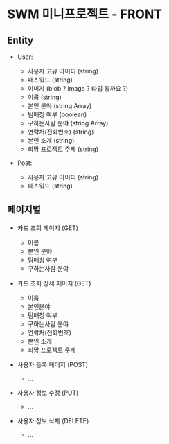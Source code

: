 # SWM 미니프로젝트 - FRONT

## Entity

- User:

  - 사용자 고유 아이디 (string)
  - 패스워드 (string)
  - 이미지 (blob ? image ? 타입 뭘까요 ?)
  - 이름 (string)
  - 본인 분야 (string Array)
  - 팀매칭 여부 (boolean)
  - 구하는사람 분야 (string Array)
  - 연락처(전화번호) (string)
  - 본인 소개 (string)
  - 희망 프로젝트 주제 (string)

- Post:
  - 사용자 고유 아이디 (string)
  - 패스워드 (string)

## 페이지별

- 카드 조회 페이지 (GET)

  - 이름
  - 본인 분야
  - 팀매칭 여부
  - 구하는사람 분야

- 카드 조회 상세 페이지 (GET)

  - 이름
  - 본인분야
  - 팀매칭 여부
  - 구하는사람 분야
  - 연락처(전화번호)
  - 본인 소개
  - 희망 프로젝트 주제

- 사용자 등록 페이지 (POST)

  - ...

- 사용자 정보 수정 (PUT)

  - ...

- 사용자 정보 삭제 (DELETE)

  - ...
